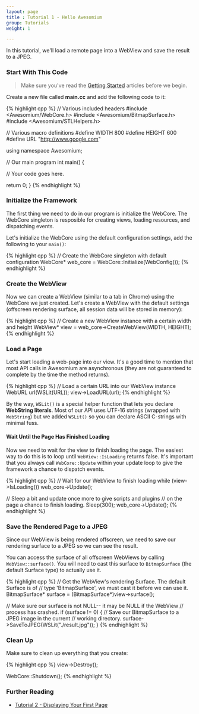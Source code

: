 ```yaml
---
layout: page
title : Tutorial 1 - Hello Awesomium
group: Tutorials
weight: 1

---
```


<p class="intro">In this tutorial, we'll load a remote page into a WebView and save the result to a JPEG.</p>

### Start With This Code

> Make sure you've read the [Getting Started](http://wiki.awesomium.com/getting-started/) articles before we begin.

Create a new file called __main.cc__ and add the following code to it:

{% highlight cpp %}
// Various included headers
#include <Awesomium/WebCore.h>
#include <Awesomium/BitmapSurface.h>
#include <Awesomium/STLHelpers.h>

// Various macro definitions
#define WIDTH   800
#define HEIGHT  600
#define URL     "http://www.google.com"

using namespace Awesomium;

// Our main program
int main() {

  // Your code goes here.
  
  return 0;
}
{% endhighlight %}


### Initialize the Framework

The first thing we need to do in our program is initialize the WebCore. The WebCore singleton is resposible for creating views, loading resources, and dispatching events.

Let's initialize the WebCore using the default configuration settings, add the following to your `main()`:

{% highlight cpp %}
// Create the WebCore singleton with default configuration
WebCore* web_core = WebCore::Initialize(WebConfig());
{% endhighlight %}

### Create the WebView

Now we can create a WebView (similar to a tab in Chrome) using the WebCore we just created. Let's create a WebView with the default settings (offscreen rendering surface, all session data will be stored in memory):

{% highlight cpp %}
// Create a new WebView instance with a certain width and height
WebView* view = web_core->CreateWebView(WIDTH, HEIGHT);
{% endhighlight %}

### Load a Page

Let's start loading a web-page into our view. It's a good time to mention that most API calls in Awesomium are asynchronous (they are not guaranteed to complete by the time the method returns).

{% highlight cpp %}
// Load a certain URL into our WebView instance
WebURL url(WSLit(URL));
view->LoadURL(url);
{% endhighlight %}

By the way, `WSLit()` is a special helper function that lets you declare __WebString literals__. Most of our API uses UTF-16 strings (wrapped with `WebString`) but we added `WSLit()` so you can declare ASCII C-strings with minimal fuss.

#### Wait Until the Page Has Finished Loading

Now we need to wait for the view to finish loading the page. The easiest way to do this is to loop until `WebView::IsLoading` returns false. It's important that you always call `WebCore::Update` within your update loop to give the framework a chance to dispatch events.

{% highlight cpp %}
// Wait for our WebView to finish loading
while (view->IsLoading())
  web_core->Update();
  
// Sleep a bit and update once more to give scripts and plugins
// on the page a chance to finish loading.
Sleep(300);
web_core->Update();
{% endhighlight %}

### Save the Rendered Page to a JPEG

Since our WebView is being rendered offscreen, we need to save our rendering surface to a JPEG so we can see the result.

You can access the surface of all offscreen WebViews by calling `WebView::surface()`. You will need to cast this surface to `BitmapSurface` (the default Surface type) to actually use it.

{% highlight cpp %}
// Get the WebView's rendering Surface. The default Surface is of
// type 'BitmapSurface', we must cast it before we can use it.
BitmapSurface* surface = (BitmapSurface*)view->surface();

// Make sure our surface is not NULL-- it may be NULL if the WebView 
// process has crashed.
if (surface != 0) {
  // Save our BitmapSurface to a JPEG image in the current
  // working directory.
  surface->SaveToJPEG(WSLit("./result.jpg"));
}
{% endhighlight %}

### Clean Up

Make sure to clean up everything that you create:

{% highlight cpp %}
view->Destroy();

WebCore::Shutdown();
{% endhighlight %}

### Further Reading

 * [Tutorial 2 - Displaying Your First Page](/tutorials/tutorial-2-displaying-your-first-page.html)
